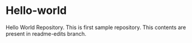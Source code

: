 # Hello-world
Hello World Repository. This is first sample repository.
This contents are present in readme-edits branch.
